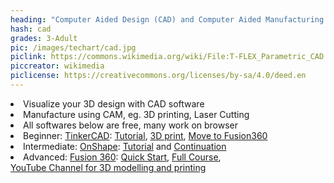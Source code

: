 ```yaml
---
heading: "Computer Aided Design (CAD) and Computer Aided Manufacturing (CAM)"
hash: cad
grades: 3-Adult
pic: /images/techart/cad.jpg
piclink: https://commons.wikimedia.org/wiki/File:T-FLEX_Parametric_CAD.jpg
piccreator: wikimedia
piclicense: https://creativecommons.org/licenses/by-sa/4.0/deed.en
---
```

<li>Visualize your 3D design with CAD software</li> 
<li>Manufacture using CAM, eg. 3D printing, Laser Cutting</li>
<li>All softwares below are free, many work on browser</li>
<li>Beginner: <a href="https://www.tinkercad.com/" target="_blank">TinkerCAD</a>: 
<a href="https://www.youtube.com/watch?v=sh4o9k599pQ" target="_blank">Tutorial</a>, 
<a href="https://www.youtube.com/watch?v=60xfIu-lqAs" target="_blank"> 3D print</a>, 
<a href="https://help.autodesk.com/view/fusion360/ENU/courses/AP-TRANSITION-FROM-TINKERCAD" target="_blank"> Move to Fusion360</a>
</li>

<li>Intermediate: <a href="https://www.onshape.com/en/" target="_blank">OnShape</a>: 
<a href="https://learn.onshape.com/learn/learning-path/onshape-fundamentals-cad" target="_blank">Tutorial</a> and 
<a href="https://learn.onshape.com/learn/learning-path/introduction-to-cad" target="_blank">Continuation</a>
</li>

<li>Advanced: <a href="https://www.autodesk.com/campaigns/education/fusion-360" target="_blank">Fusion 360</a>: 
<a href="https://academy.autodesk.com/course/129267/introduction-cad-learn-fusion-360-90-minutes" target="_blank">Quick Start</a>,
<a href="https://academy.autodesk.com/curriculum/fusion-360-introduction-cad-cam-and-cae" target="_blank">Full Course</a>,<br>
<a href="https://www.youtube.com/channel/UCooViVfi0DaWk_eqxIXXiOQ" target="_blank"> YouTube Channel for 3D modelling and printing</a>

